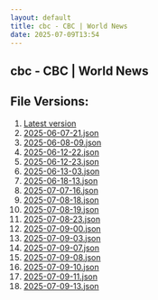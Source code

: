 ```yaml
---
layout: default
title: cbc - CBC | World News
date: 2025-07-09T13:54
---
```


## cbc - CBC | World News

<div id="data-chart"></div>
<div id="data-table"></div>
<script>
document.addEventListener('DOMContentLoaded', function(){
  document.getElementById('data-table').textContent = 'This source isn't supported for tables yet.';
});
</script>

## File Versions:
1. [Latest version](./latest.json)
2. [2025-06-07-21.json](./2025-06-07-21.json)
3. [2025-06-08-09.json](./2025-06-08-09.json)
4. [2025-06-12-22.json](./2025-06-12-22.json)
5. [2025-06-12-23.json](./2025-06-12-23.json)
6. [2025-06-13-03.json](./2025-06-13-03.json)
7. [2025-06-18-13.json](./2025-06-18-13.json)
8. [2025-07-07-16.json](./2025-07-07-16.json)
9. [2025-07-08-18.json](./2025-07-08-18.json)
10. [2025-07-08-19.json](./2025-07-08-19.json)
11. [2025-07-08-23.json](./2025-07-08-23.json)
12. [2025-07-09-00.json](./2025-07-09-00.json)
13. [2025-07-09-03.json](./2025-07-09-03.json)
14. [2025-07-09-07.json](./2025-07-09-07.json)
15. [2025-07-09-08.json](./2025-07-09-08.json)
16. [2025-07-09-10.json](./2025-07-09-10.json)
17. [2025-07-09-11.json](./2025-07-09-11.json)
18. [2025-07-09-13.json](./2025-07-09-13.json)
